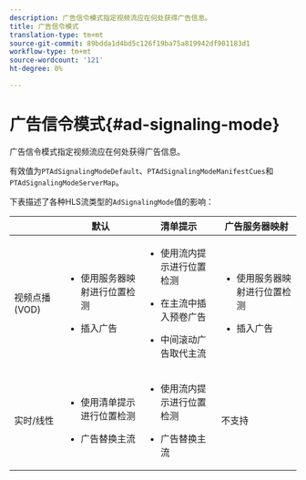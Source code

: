 ```yaml
---
description: 广告信令模式指定视频流应在何处获得广告信息。
title: 广告信令模式
translation-type: tm+mt
source-git-commit: 89bdda1d4bd5c126f19ba75a819942df901183d1
workflow-type: tm+mt
source-wordcount: '121'
ht-degree: 0%

---
```



# 广告信令模式{#ad-signaling-mode}

广告信令模式指定视频流应在何处获得广告信息。

有效值为`PTAdSignalingModeDefault`、`PTAdSignalingModeManifestCues`和`PTAdSignalingModeServerMap`。

下表描述了各种HLS流类型的`AdSignalingMode`值的影响：

<table frame="all" colsep="1" rowsep="1" id="table_AdSignalingMode"> 
 <thead> 
  <tr rowsep="1"> 
   <th colname="1" class="entry"> </th> 
   <th colname="2" class="entry"> 默认 </th> 
   <th colname="3" class="entry"> 清单提示 </th> 
   <th colname="4" class="entry"> 广告服务器映射 </th> 
  </tr> 
 </thead>
 <tbody> 
  <tr rowsep="1"> 
   <td colname="1"> 视频点播(VOD) </td> 
   <td colname="2"> 
    <ul id="ul_E79DA79107364D0D8B46A1859CA75B5C"> 
     <li id="li_B259ED87743F463095071F58DC840E39"> <p>使用服务器映射进行位置检测 </p> </li> 
     <li id="li_8957E4151466467BA6C954E5010E34EA"> <p>插入广告 </p> </li> 
    </ul> </td> 
   <td colname="3"> 
    <ul id="ul_D462C76717D94DE09915BDF6E9B3FB68"> 
     <li id="li_FB46108F4AD9457D99D2618ABEF7DBD1"> <p>使用流内提示进行位置检测 </p> </li> 
     <li id="li_C3F7FBB98F524CEF97D17318C292E9EA"> <p>在主流中插入预卷广告 </p> </li> 
     <li id="li_A56E1545F84840DFA6D065DA60E98C31"> <p>中间滚动广告取代主流 </p> </li> 
    </ul> </td> 
   <td colname="4"> 
    <ul id="ul_F10192B1B6F745CBB0D4C1A6D52A57B4"> 
     <li id="li_2ADACF71FA5F4A08A00A3399F5593420"> <p>使用服务器映射进行位置检测 </p> </li> 
     <li id="li_1201085B9C554A4BBD471E7EB2E363AC"> <p>插入广告 </p> </li> 
    </ul> </td> 
  </tr> 
  <tr rowsep="0"> 
   <td colname="1"> 实时/线性 </td> 
   <td colname="2"> 
    <ul id="ul_82AAC9EE056F49E999F809536A96C2F8"> 
     <li id="li_73BAD2BAA95F4592808B77F8DA436237"> <p>使用清单提示进行位置检测 </p> </li> 
     <li id="li_A97B6F61078D4149A984B2412021E103"> <p>广告替换主流 </p> </li> 
    </ul> </td> 
   <td colname="3"> 
    <ul id="ul_CAED2D4F46334D76AE025482881BF843"> 
     <li id="li_A8023845A037482DBFDEF7EF247FECFD"> <p>使用流内提示进行位置检测 </p> </li> 
     <li id="li_62A3CDAD249344EB89043B2AE0F4D7FF"> <p>广告替换主流 </p> </li> 
    </ul> </td> 
   <td colname="4"> 不支持 </td> 
  </tr> 
 </tbody> 
</table>

